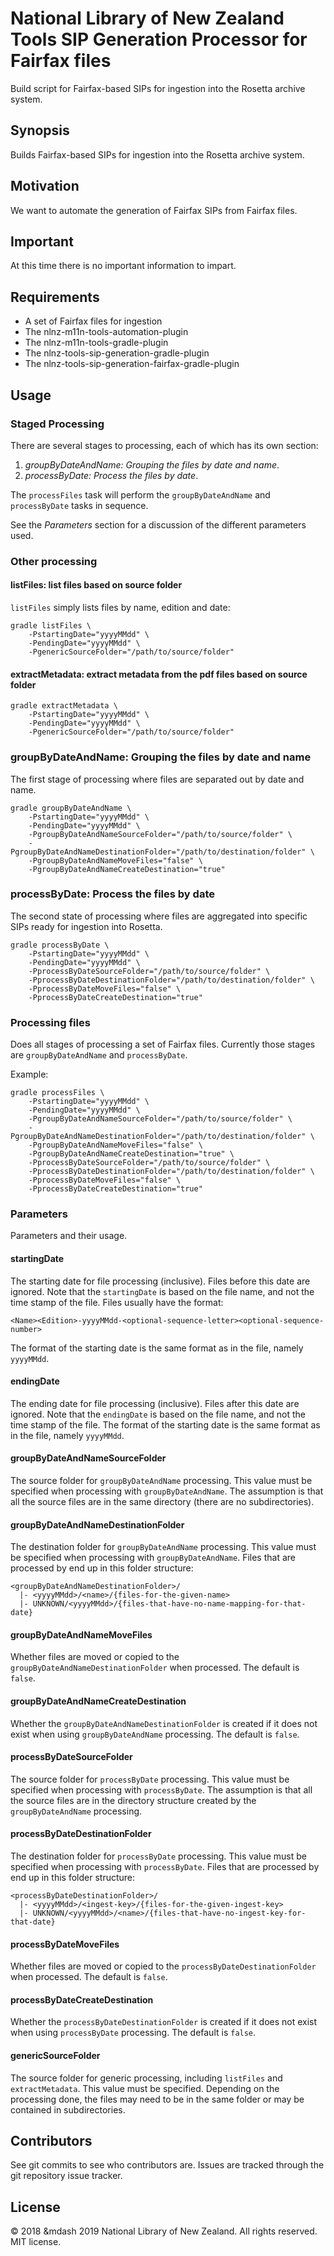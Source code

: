 # National Library of New Zealand Tools SIP Generation Processor for Fairfax files

Build script for Fairfax-based SIPs for ingestion into the Rosetta archive system.

## Synopsis

Builds Fairfax-based SIPs for ingestion into the Rosetta archive system.

## Motivation

We want to automate the generation of Fairfax SIPs from Fairfax files.

## Important

At this time there is no important information to impart.

## Requirements

- A set of Fairfax files for ingestion
- The nlnz-m11n-tools-automation-plugin
- The nlnz-m11n-tools-gradle-plugin
- The nlnz-tools-sip-generation-gradle-plugin
- The nlnz-tools-sip-generation-fairfax-gradle-plugin

## Usage

### Staged Processing

There are several stages to processing, each of which has its own section:

1. *groupByDateAndName: Grouping the files by date and name*.
2. *processByDate: Process the files by date*.

The `processFiles` task will perform the `groupByDateAndName` and `processByDate` tasks in sequence.

See the *Parameters* section for a discussion of the different parameters used.

### Other processing

#### listFiles: list files based on source folder
`listFiles` simply lists files by name, edition and date:
```
gradle listFiles \
    -PstartingDate="yyyyMMdd" \
    -PendingDate="yyyyMMdd" \
    -PgenericSourceFolder="/path/to/source/folder"
```

#### extractMetadata: extract metadata from the pdf files based on source folder
```
gradle extractMetadata \
    -PstartingDate="yyyyMMdd" \
    -PendingDate="yyyyMMdd" \
    -PgenericSourceFolder="/path/to/source/folder"
```

### groupByDateAndName: Grouping the files by date and name
The first stage of processing where files are separated out by date and name.
```
gradle groupByDateAndName \
    -PstartingDate="yyyyMMdd" \
    -PendingDate="yyyyMMdd" \
    -PgroupByDateAndNameSourceFolder="/path/to/source/folder" \
    -PgroupByDateAndNameDestinationFolder="/path/to/destination/folder" \
    -PgroupByDateAndNameMoveFiles="false" \
    -PgroupByDateAndNameCreateDestination="true"
```

### processByDate: Process the files by date
The second state of processing where files are aggregated into specific SIPs ready for ingestion into Rosetta.
```
gradle processByDate \
    -PstartingDate="yyyyMMdd" \
    -PendingDate="yyyyMMdd" \
    -PprocessByDateSourceFolder="/path/to/source/folder" \
    -PprocessByDateDestinationFolder="/path/to/destination/folder" \
    -PprocessByDateMoveFiles="false" \
    -PprocessByDateCreateDestination="true"
```

### Processing files
Does all stages of processing a set of Fairfax files. Currently those stages are `groupByDateAndName` and
`processByDate`.

Example:
```
gradle processFiles \
    -PstartingDate="yyyyMMdd" \
    -PendingDate="yyyyMMdd" \
    -PgroupByDateAndNameSourceFolder="/path/to/source/folder" \
    -PgroupByDateAndNameDestinationFolder="/path/to/destination/folder" \
    -PgroupByDateAndNameMoveFiles="false" \
    -PgroupByDateAndNameCreateDestination="true" \
    -PprocessByDateSourceFolder="/path/to/source/folder" \
    -PprocessByDateDestinationFolder="/path/to/destination/folder" \
    -PprocessByDateMoveFiles="false" \
    -PprocessByDateCreateDestination="true"
```

### Parameters

Parameters and their usage.

#### startingDate
The starting date for file processing (inclusive). Files before this date are ignored. Note that the `startingDate` is
based on the file name, and not the time stamp of the file. Files usually have the format:
```
<Name><Edition>-yyyyMMdd-<optional-sequence-letter><optional-sequence-number>
```

The format of the starting date is the same format as in the file, namely `yyyyMMdd`.

#### endingDate
The ending date for file processing (inclusive). Files after this date are ignored. Note that the `endingDate` is based
on the file name, and not the time stamp of the file. The format of the starting date is the same format as in the file,
namely `yyyyMMdd`.

#### groupByDateAndNameSourceFolder
The source folder for `groupByDateAndName` processing. This value must be specified when processing with
`groupByDateAndName`. The assumption is that all the source files are in the same directory (there are no
subdirectories).

#### groupByDateAndNameDestinationFolder
The destination folder for `groupByDateAndName` processing. This value must be specified when processing with
`groupByDateAndName`. Files that are processed by end up in this folder structure:
````
<groupByDateAndNameDestinationFolder>/
  |- <yyyyMMdd>/<name>/{files-for-the-given-name>
  |- UNKNOWN/<yyyyMMdd>/{files-that-have-no-name-mapping-for-that-date}
````

#### groupByDateAndNameMoveFiles
Whether files are moved or copied to the `groupByDateAndNameDestinationFolder` when processed. The default is `false`.

#### groupByDateAndNameCreateDestination
Whether the `groupByDateAndNameDestinationFolder` is created if it does not exist when using `groupByDateAndName`
processing. The default is `false`.

#### processByDateSourceFolder
The source folder for `processByDate` processing. This value must be specified when processing with `processByDate`. The
assumption is that all the source files are in the directory structure created by the `groupByDateAndName` processing.

#### processByDateDestinationFolder
The destination folder for `processByDate` processing. This value must be specified when processing with
`processByDate`. Files that are processed by end up in this folder structure:
````
<processByDateDestinationFolder>/
  |- <yyyyMMdd>/<ingest-key>/{files-for-the-given-ingest-key>
  |- UNKNOWN/<yyyyMMdd>/<name>/{files-that-have-no-ingest-key-for-that-date}
````

#### processByDateMoveFiles
Whether files are moved or copied to the `processByDateDestinationFolder` when processed. The default is `false`.

#### processByDateCreateDestination
Whether the `processByDateDestinationFolder` is created if it does not exist when using `processByDate` processing.
The default is `false`.

#### genericSourceFolder
The source folder for generic processing, including `listFiles` and `extractMetadata`. This value must be specified.
Depending on the processing done, the files may need to be in the same folder or may be contained in subdirectories.

## Contributors

See git commits to see who contributors are. Issues are tracked through the git repository issue tracker.

## License

&copy; 2018 &mdash 2019 National Library of New Zealand. All rights reserved. MIT license.
